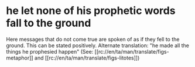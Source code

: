 # he let none of his prophetic words fall to the ground

Here messages that do not come true are spoken of as if they fell to the ground. This can be stated positively. Alternate translation: "he made all the things he prophesied happen" (See: [[rc://en/ta/man/translate/figs-metaphor]] and [[rc://en/ta/man/translate/figs-litotes]])

